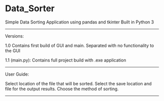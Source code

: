 # Data_Sorter
Simple Data Sorting Application using pandas and tkinter
Built in Python 3

--------------------------------------------------------------------------------------------------------------------------------------
Versions:

1.0 Contains first build of GUI and main. Separated with no functionality to the GUI

1.1 (main.py): Contains full project build with .exe application

---------------------------------------------------------------------------------------------------------------------------------------
User Guide:

Select location of the file that will be sorted. Select the save location and file for the output results. Choose the method of sorting.

---------------------------------------------------------------------------------------------------------------------------------------
